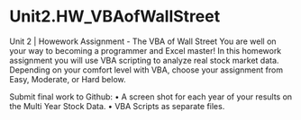 # Unit2.HW_VBAofWallStreet
Unit 2 | Howework Assignment - The VBA of Wall Street
You are well on your way to becoming a programmer and Excel master! 
In this homework assignment you will use VBA scripting to analyze real stock market data. 
Depending on your comfort level with VBA, choose your assignment from Easy, Moderate, or Hard below.

Submit final work to Github:
• A screen shot for each year of your results on the Multi Year Stock Data.
• VBA Scripts as separate files.
